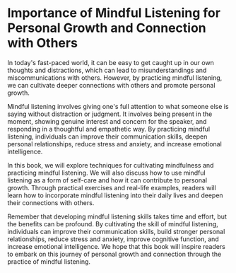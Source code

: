 Importance of Mindful Listening for Personal Growth and Connection with Others
============================================================================================

In today's fast-paced world, it can be easy to get caught up in our own thoughts and distractions, which can lead to misunderstandings and miscommunications with others. However, by practicing mindful listening, we can cultivate deeper connections with others and promote personal growth.

Mindful listening involves giving one's full attention to what someone else is saying without distraction or judgment. It involves being present in the moment, showing genuine interest and concern for the speaker, and responding in a thoughtful and empathetic way. By practicing mindful listening, individuals can improve their communication skills, deepen personal relationships, reduce stress and anxiety, and increase emotional intelligence.

In this book, we will explore techniques for cultivating mindfulness and practicing mindful listening. We will also discuss how to use mindful listening as a form of self-care and how it can contribute to personal growth. Through practical exercises and real-life examples, readers will learn how to incorporate mindful listening into their daily lives and deepen their connections with others.

Remember that developing mindful listening skills takes time and effort, but the benefits can be profound. By cultivating the skill of mindful listening, individuals can improve their communication skills, build stronger personal relationships, reduce stress and anxiety, improve cognitive function, and increase emotional intelligence. We hope that this book will inspire readers to embark on this journey of personal growth and connection through the practice of mindful listening.
